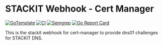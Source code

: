 # STACKIT Webhook - Cert Manager

[![GoTemplate](https://img.shields.io/badge/go/template-black?logo=go)](https://github.com/golang-standards/project-layout)
[![CI](https://github.com/stackitcloud/stackit-api-manager-cli/actions/workflows/main.yml/badge.svg)](https://github.com/stackitcloud/stackit-cert-manager-webhook/actions/workflows/main.yml)
[![Semgrep](https://github.com/stackitcloud/stackit-api-manager-cli/actions/workflows/semgrep.yml/badge.svg)](https://github.com/stackitcloud/stackit-cert-manager-webhook/actions/workflows/semgrep.yml)
[![Go Report Card](https://goreportcard.com/badge/github.com/stackitcloud/stackit-api-manager-cli)](https://goreportcard.com/report/github.com/stackitcloud/stackit-cert-manager-webhook)

This is the stackit webhook for cert-manager to provide dns01 challenges for STACKIT DNS. 
